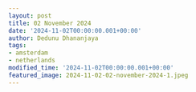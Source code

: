 ```yaml
---
layout: post
title: 02 November 2024
date: '2024-11-02T00:00:00.001+00:00'
author: Dedunu Dhananjaya
tags:
- amsterdam
- netherlands
modified_time: '2024-11-02T00:00:00.001+00:00'
featured_image: 2024-11-02-02-november-2024-1.jpeg
---
```

